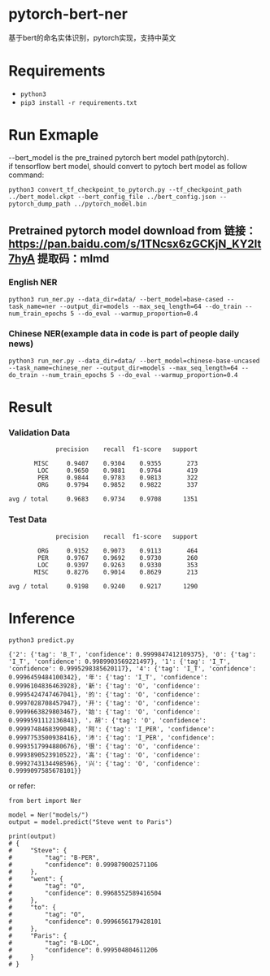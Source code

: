 # pytorch-bert-ner
基于bert的命名实体识别，pytorch实现，支持中英文

# Requirements

-  `python3`
- `pip3 install -r requirements.txt`

# Run Exmaple
--bert_model is the pre_trained pytorch bert model path(pytorch).  
if tensorflow bert model, should convert to pytoch bert model as follow command:  

`python3 convert_tf_checkpoint_to_pytorch.py --tf_checkpoint_path ../bert_model.ckpt --bert_config_file ../bert_config.json --pytorch_dump_path ../pytorch_model.bin`

## Pretrained pytorch model download from 链接：https://pan.baidu.com/s/1TNcsx6zGCKjN_KY2It7hyA  提取码：mlmd 

### English NER
`python3 run_ner.py --data_dir=data/ --bert_model=base-cased --task_name=ner --output_dir=models --max_seq_length=64 --do_train --num_train_epochs 5 --do_eval --warmup_proportion=0.4`

### Chinese NER(example data in code is part of people daily news)
`python3 run_ner.py --data_dir=data/ --bert_model=chinese-base-uncased --task_name=chinese_ner --output_dir=models --max_seq_length=64 --do_train --num_train_epochs 5 --do_eval --warmup_proportion=0.4
`


# Result

### Validation Data
```
             precision    recall  f1-score   support

       MISC     0.9407    0.9304    0.9355       273
        LOC     0.9650    0.9881    0.9764       419
        PER     0.9844    0.9783    0.9813       322
        ORG     0.9794    0.9852    0.9822       337

avg / total     0.9683    0.9734    0.9708      1351
```
### Test Data
```
             precision    recall  f1-score   support

        ORG     0.9152    0.9073    0.9113       464
        PER     0.9767    0.9692    0.9730       260
        LOC     0.9397    0.9263    0.9330       353
       MISC     0.8276    0.9014    0.8629       213

avg / total     0.9198    0.9240    0.9217      1290
```

# Inference

`python3 predict.py`
```
{'2': {'tag': 'B_T', 'confidence': 0.9999847412109375}, '0': {'tag': 'I_T', 'confidence': 0.9989903569221497}, '1': {'tag': 'I_T', 'confidence': 0.9995298385620117}, '4': {'tag': 'I_T', 'confidence': 0.9996459484100342}, '年': {'tag': 'I_T', 'confidence': 0.9996104836463928}, '新': {'tag': 'O', 'confidence': 0.9995424747467041}, '的': {'tag': 'O', 'confidence': 0.9997028708457947}, '开': {'tag': 'O', 'confidence': 0.9999663829803467}, '始': {'tag': 'O', 'confidence': 0.9999591112136841}, '，胡': {'tag': 'O', 'confidence': 0.9999748468399048}, '阿': {'tag': 'I_PER', 'confidence': 0.9997753500938416}, '沛': {'tag': 'I_PER', 'confidence': 0.9993517994880676}, '很': {'tag': 'O', 'confidence': 0.9993890523910522}, '高': {'tag': 'O', 'confidence': 0.9992743134498596}, '兴': {'tag': 'O', 'confidence': 0.9999097585678101}}
```

or refer:
```
from bert import Ner

model = Ner("models/")
output = model.predict("Steve went to Paris")

print(output)
# {
#     "Steve": {
#         "tag": "B-PER",
#         "confidence": 0.999879002571106
#     },
#     "went": {
#         "tag": "O",
#         "confidence": 0.9968552589416504
#     },
#     "to": {
#         "tag": "O",
#         "confidence": 0.9996656179428101
#     },
#     "Paris": {
#         "tag": "B-LOC",
#         "confidence": 0.999504804611206
#     }
# }
```
